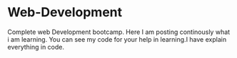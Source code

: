 # Web-Development
Complete web Development bootcamp.
Here  I am posting continously what i am learning.
You can see my code for your help in learning.I have explain everything in code.
